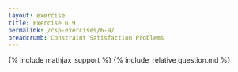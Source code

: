 ```yaml
---
layout: exercise
title: Exercise 6.9
permalink: /csp-exercises/6-9/
breadcrumb: Constraint Satisfaction Problems
---
```


{% include mathjax_support %}
{% include_relative question.md %}
